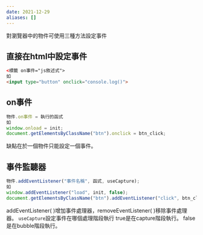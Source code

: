 ```yaml
---
date: 2021-12-29
aliases: []
---
```

對瀏覽器中的物件可使用三種方法設定事件

## 直接在html中設定事件
```html
<標籤 on事件="js敘述式">
如
<input type="button" onclick="console.log()">
```
## on事件
```js
物件.on事件 = 執行的函式
如
window.onload = init;
document.getElementsByClassName("btn").onclick = btn_click;
```
缺點在於一個物件只能設定一個事件。

## 事件監聽器
```js
物件.addEventListener("事件名稱", 函式, useCapture);
如
window.addEventListener("load", init, false);
document.getElementsByClassName("btn").addEventListener("click", btn_click, false);
```
addEventListener( )增加事件處理器，removeEventListener( )移除事件處理器。
`useCapture`設定事件在哪個處理階段執行
true是在capture階段執行。
false是在bubble階段執行。